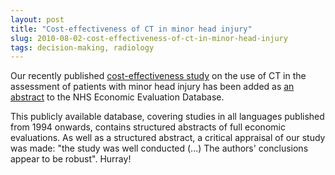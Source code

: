 ```yaml
---
layout: post
title: "Cost-effectiveness of CT in minor head injury"
slug: 2010-08-02-cost-effectiveness-of-ct-in-minor-head-injury
tags: decision-making, radiology
---
```


Our recently published [cost-effectiveness study](http://www.ncbi.nlm.nih.gov/pubmed/20093524) on the use of CT in the assessment of patients with minor head injury has been added as [an abstract](http://www.crd.york.ac.uk/CRDWeb/ShowRecord.asp?ID=22010000547) to the NHS Economic Evaluation Database.

This publicly available database, covering studies in all languages published from 1994 onwards, contains structured abstracts of full economic evaluations. As well as a structured abstract, a critical appraisal of our study was made: "the study was well conducted (...) The authors' conclusions appear to be robust". Hurray!
